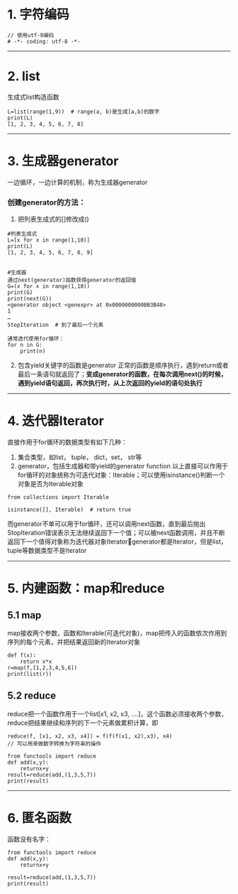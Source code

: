 # 1. 字符编码
```
// 使用utf-8编码
# -*- coding: utf-8 -*-
```

------
# 2. list
生成式list构造函数

```
L=list(range(1,9))  # range(a, b)是生成[a,b)的数字
print(L)
[1, 2, 3, 4, 5, 6, 7, 8]
```
------
# 3. 生成器generator
一边循环，一边计算的机制，称为生成器generator    

### 创建generator的方法：
1. 把列表生成式的[]修改成()
```
#列表生成式
L=[x for x in range(1,10)]
print(L)
[1, 2, 3, 4, 5, 6, 7, 8, 9]


#生成器
通过next(generator)函数获得generator的返回值
G=(x for x in range(1,10))
print(G)
print(next(G))
<generator object <genexpr> at 0x0000000000BB3B48>
1
…
StopIteration  # 到了最后一个元素
	
通常迭代使用for循环：
for n in G:
	print(n)
```

2. 包含yield关键字的函数是generator
正常的函数是顺序执行，遇到return或者最后一条语句就返回了；**变成generator的函数，在每次调用next()的时候，遇到yield语句返回，再次执行时，从上次返回的yield的语句处执行**     

-----
# 4. 迭代器Iterator
直接作用于for循环的数据类型有如下几种：
1. 集合类型，如list， tuple， dict，set， str等
2. generator，包括生成器和带yield的generator function
以上直接可以作用于for循环的对象统称为可迭代对象：Iterable；可以使用isinstance()判断一个对象是否为Iterable对象

```
from collections import Iterable

isinstance([], Iterable)  # return true
```
而generator不单可以用于for循环，还可以调用next函数，直到最后抛出StopIteration错误表示无法继续返回下一个值；可以被next函数调用，并且不断返回下一个值得对象称为迭代器对象Iteratorgenerator都是Iterator，但是list，tuple等数据类型不是Iterator

------
# 5. 内建函数：map和reduce
## 5.1 map
map接收两个参数，函数和Iterable(可迭代对象)，map把传入的函数依次作用到序列的每个元素，并把结果返回新的Iterator对象
```
def f(x):
	return x*x
r=map(f,[1,2,3,4,5,6])
print(list(r))

```
## 5.2 reduce
reduce把一个函数作用于一个list[x1, x2, x3, ….]，这个函数必须接收两个参数，reduce把结果继续和序列的下一个元素做累积计算，即
```
reduce(f, [x1, x2, x3, x4]) = f(f(f(x1, x2),x3), x4) 
// 可以用来做数字转换为字符串的操作

from functools import reduce
def add(x,y):
	returnx+y
result=reduce(add,(1,3,5,7))
print(result)
```

------
# 6. 匿名函数
函数没有名字：
```
from functools import reduce
def add(x,y):
	returnx+y
	
result=reduce(add,(1,3,5,7))
print(result)
```

